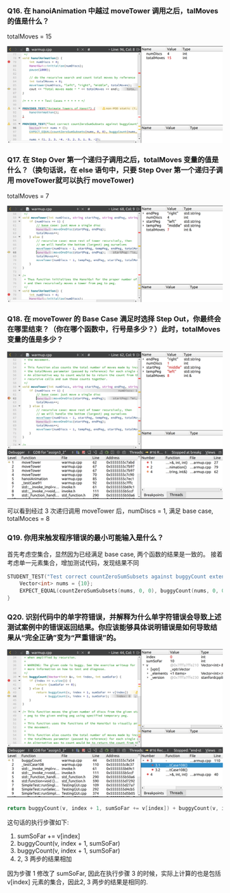 ### Q16. 在 hanoiAnimation 中越过 moveTower 调用之后，talMoves 的值是什么？
totalMoves = 15 

![](img/q16.png)

### Q17. 在 Step Over 第一个递归子调用之后，totalMoves 变量的值是什么？（换句话说，在 else 语句中，只要 Step Over 第一个递归子调用 moveTower就可以执行 moveTower)

totalMoves = 7 

![](img/q17.png)


### Q18. 在 moveTower 的 Base Case 满足时选择 Step Out，你最终会在哪里结束？（你在哪个函数中，行号是多少？）此时，totalMoves 变量的值是多少？

![](img/q18.png)

可以看到经过 3 次递归调用 moveTower 后，numDiscs = 1, 满足 base case, totalMoces = 8

### Q19. 你用来触发程序错误的最小可能输入是什么？

首先考虑空集合，显然因为已经满足 base case, 两个函数的结果是一致的。
接着考虑单一元素集合，增加测试代码，发现结果不同

```c++
STUDENT_TEST("Test correct countZeroSumSubsets against buggyCount extended example 2") {
    Vector<int> nums = {10};
    EXPECT_EQUAL(countZeroSumSubsets(nums, 0, 0), buggyCount(nums, 0, 0));
}
```


### Q20. 识别代码中的单字符错误，并解释为什么单字符错误会导致上述测试案例中的错误返回结果。你应该能够具体说明错误是如何导致结果从“完全正确”变为“严重错误”的。

![](img/q20.png)

```c++
return buggyCount(v, index + 1, sumSoFar += v[index]) + buggyCount(v, index + 1, sumSoFar);
```

这句话的执行步骤如下: 

1. sumSoFar += v[index]
2. buggyCount(v, index + 1, sumSoFar)
3. buggyCount(v, index + 1, sumSoFar)
4. 2, 3 两步的结果相加

因为步骤 1 修改了 sumSoFar, 因此在执行步骤 3 的时候，实际上计算的也是包括 v[index] 元素的集合，因此2, 3 两步的结果是相同的.


